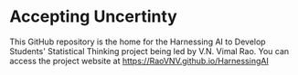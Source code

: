 # Accepting Uncertinty

This GitHub repository is the home for the Harnessing AI to Develop Students' Statistical Thinking project being led by V.N. Vimal Rao. You can access the project website at https://RaoVNV.github.io/HarnessingAI
